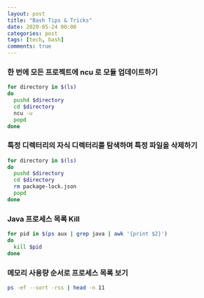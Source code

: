 ```yaml
---
layout: post
title: "Bash Tips & Tricks"
date: 2020-05-24 00:00
categories: post
tags: [tech, bash]
comments: true
---
```


### 한 번에 모든 프로젝트에 ncu 로 모듈 업데이트하기

```bash
for directory in $(ls)
do
  pushd $directory
  cd $directory
  ncu -u
  popd
done
```

### 특정 디렉터리의 자식 디렉터리를 탐색하며 특정 파일을 삭제하기

```bash
for directory in $(ls)
do
  pushd $directory
  cd $directory
  rm package-lock.json
  popd
done
```

### Java 프로세스 목록 Kill

```bash
for pid in $(ps aux | grep java | awk '{print $2}')
do
  kill $pid
done
```

### 메모리 사용량 순서로 프로세스 목록 보기

```bash
ps -ef --sort -rss | head -n 11
```
